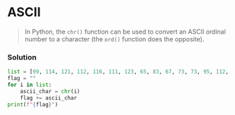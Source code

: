 # ASCII

> In Python, the `chr()` function can be used to convert an ASCII ordinal number to a character (the `ord()` function does the opposite).

### Solution

```python
list = [99, 114, 121, 112, 116, 111, 123, 65, 83, 67, 73, 73, 95, 112, 114, 49, 110, 116, 52, 98, 108, 51, 125] 
flag = ""  
for i in list:  
    ascii_char = chr(i)  
    flag += ascii_char  
print(f"{flag}")
```
